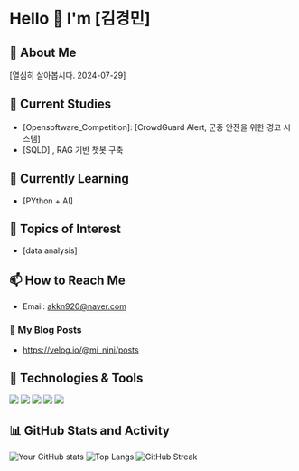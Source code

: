 # Hello 👋 I'm [김경민]

## 🚀 About Me
[열심히 살아봅시다. 2024-07-29]

## 🔭 Current Studies
- [Opensoftware_Competition]: [CrowdGuard Alert, 군중 안전을 위한 경고 시스템]
- [SQLD] , RAG 기반 챗봇 구축

## 🌱 Currently Learning
- [PYthon + AI]

## 🌱 Topics of Interest
- [data analysis]

## 📫 How to Reach Me
- Email: akkn920@naver.com

### 📕 My Blog Posts
- https://velog.io/@mi_nini/posts

## 🔧 Technologies & Tools
![](https://img.shields.io/badge/OS-Linux-informational?style=flat&logo=linux&logoColor=white&color=2bbc8a)
![](https://img.shields.io/badge/Editor-IntelliJ_IDEA-informational?style=flat&logo=intellij-idea&logoColor=white&color=2bbc8a)
![](https://img.shields.io/badge/Code-Python-informational?style=flat&logo=python&logoColor=white&color=2bbc8a)
![](https://img.shields.io/badge/Code-JavaScript-informational?style=flat&logo=javascript&logoColor=white&color=2bbc8a)
![](https://img.shields.io/badge/Shell-Bash-informational?style=flat&logo=gnu-bash&logoColor=white&color=2bbc8a)

## 📊 GitHub Stats and Activity
![Your GitHub stats](https://github-readme-stats.vercel.app/api?username=yourusername&show_icons=true&theme=radical)
![Top Langs](https://github-readme-stats.vercel.app/api/top-langs/?username=yourusername&layout=compact&theme=radical)
![GitHub Streak](https://github-readme-streak-stats.herokuapp.com/?user=yourusername&theme=radical)
